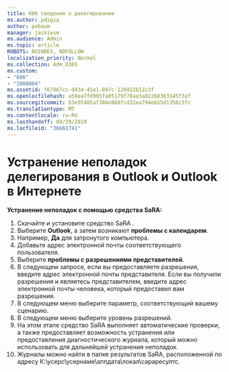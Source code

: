 ```yaml
---
title: 606 сведения о делегировании
ms.author: pdigia
author: pebaum
manager: jackiesm
ms.audience: Admin
ms.topic: article
ROBOTS: NOINDEX, NOFOLLOW
localization_priority: Normal
ms.collection: Adm_O365
ms.custom:
- "606"
- "3800004"
ms.assetid: f67467cc-d434-41e1-847c-120412b12c3f
ms.openlocfilehash: a59ea7fd995fa05179f70ae3a82268363145f3af
ms.sourcegitcommit: b3e55405af384e868fcd32ea794eb15d1356c3fc
ms.translationtype: MT
ms.contentlocale: ru-RU
ms.lasthandoff: 08/29/2019
ms.locfileid: "36661741"
---
```

# <a name="troubleshooting-delegation-in-outlook-and-outlook-on-the-web"></a>Устранение неполадок делегирования в Outlook и Outlook в Интернете

**Устранение неполадок с помощью средства SaRA:**

1. Скачайте и установите средство SaRA [](https://aka.ms/SaRA-SkypeForBusinessSignIn).
1. Выберите **Outlook**, а затем возникают **проблемы с календарем**.
1. Например, **Да** для затронутого компьютера.
1. Добавьте адрес электронной почты соответствующего пользователя.
1. Выберите **проблемы с разрешениями представителей**.
1. В следующем запросе, если вы предоставляете разрешения, введите адрес электронной почты представителя. Если вы получили разрешения и являетесь представителем, введите адрес электронной почты человека, который предоставил вам разрешения.
1. В следующем меню выберите параметр, соответствующий вашему сценарию.
1. В следующем меню выберите уровень разрешений.
1. На этом этапе средство SaRA выполняет автоматические проверки, а также предоставляет возможность устранения или предоставления диагностического журнала, который можно использовать для дальнейшей устранения неполадок.
1. Журналы можно найти в папке результатов SaRA, расположенной по адресу К:\усерс\усернаме\аппдата\локал\сараресултс.
